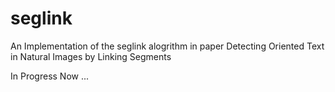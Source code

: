 # seglink
An Implementation of the seglink alogrithm in paper Detecting Oriented Text in Natural Images by Linking Segments

In Progress Now ...

